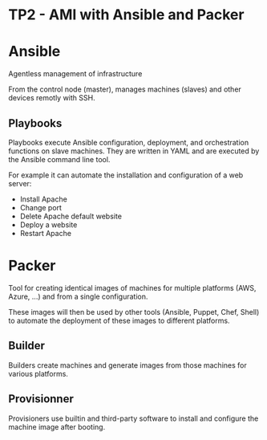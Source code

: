 # TP2 - AMI with Ansible and Packer

# Ansible
Agentless management of infrastructure

From the control node (master), manages machines (slaves) and other devices remotly with SSH.

## Playbooks

Playbooks execute Ansible configuration, deployment, and orchestration functions on slave machines. They are written in YAML and are executed by the Ansible command line tool. 

For example it can automate the installation and configuration of a web server:
- Install Apache
- Change port
- Delete Apache default website 
- Deploy a website
- Restart Apache

# Packer
Tool for creating identical images of machines for multiple platforms (AWS, Azure, ...) and from a single configuration.

These images will then be used by other tools (Ansible, Puppet, Chef, Shell) to automate the deployment of these images to different platforms.

## Builder
Builders create machines and generate images from those machines for various platforms.

## Provisionner
Provisioners use builtin and third-party software to install and configure the machine image after booting.